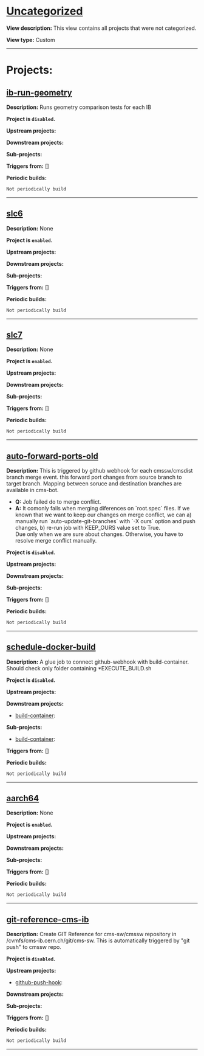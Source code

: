 # [Uncategorized](https://cmssdt.cern.ch/jenkins/view/Uncategorized)

**View description:** This view contains all projects that were not categorized.

**View type:** Custom

---

# Projects:

## [ib-run-geometry](https://cmssdt.cern.ch/jenkins/job/ib-run-geometry)

**Description:** Runs geometry comparison tests for each IB

**Project is `disabled`.**

**Upstream projects:**

**Downstream projects:**

**Sub-projects:**

**Triggers from:** []


**Periodic builds:**
```bash
Not periodically build
```

---

## [slc6](https://cmssdt.cern.ch/jenkins/job/slc6)

**Description:** None

**Project is `enabled`.**

**Upstream projects:**

**Downstream projects:**

**Sub-projects:**

**Triggers from:** []


**Periodic builds:**
```bash
Not periodically build
```

---

## [slc7](https://cmssdt.cern.ch/jenkins/job/slc7)

**Description:** None

**Project is `enabled`.**

**Upstream projects:**

**Downstream projects:**

**Sub-projects:**

**Triggers from:** []


**Periodic builds:**
```bash
Not periodically build
```

---

## [auto-forward-ports-old](https://cmssdt.cern.ch/jenkins/job/auto-forward-ports-old)

**Description:** This is triggered by github webhook for each cmssw/cmsdist branch merge event.
this forward port changes from source branch to target branch. Mapping between soruce and destination branches are available in cms-bot.

<ul>
  <li>
    <b>Q:</b> Job failed do to merge conflict.
  </li>
  <li>
    <b>A:</b> It comonly fails when merging diferences on `root.spec` files. 
    If we known that we want to keep our changes on merge conflict, we can a) manually run
    `auto-update-git-branches` with `-X ours` option and push changes, b) re-run job with 
    KEEP_OURS value set to True.<br>
    Due only when we are sure about changes. Otherwise, you have to resolve merge 
    conflict manually.
    
  </li>
</ul>

**Project is `disabled`.**

**Upstream projects:**

**Downstream projects:**

**Sub-projects:**

**Triggers from:** []


**Periodic builds:**
```bash
Not periodically build
```

---

## [schedule-docker-build](https://cmssdt.cern.ch/jenkins/job/schedule-docker-build)

**Description:** A glue job to connect github-webhook with build-container. 
Should check only folder containing *EXECUTE_BUILD.sh  

**Project is `disabled`.**

**Upstream projects:**

**Downstream projects:**
* [build-container](#build-container):

**Sub-projects:**
* [build-container](#build-container):

**Triggers from:** []


**Periodic builds:**
```bash
Not periodically build
```

---

## [aarch64](https://cmssdt.cern.ch/jenkins/job/aarch64)

**Description:** None

**Project is `enabled`.**

**Upstream projects:**

**Downstream projects:**

**Sub-projects:**

**Triggers from:** []


**Periodic builds:**
```bash
Not periodically build
```

---

## [git-reference-cms-ib](https://cmssdt.cern.ch/jenkins/job/git-reference-cms-ib)

**Description:** Create GIT Reference for cms-sw/cmssw repository in /cvmfs/cms-ib.cern.ch/git/cms-sw.
This is automatically triggered by "git push" to cmssw repo.

**Project is `disabled`.**

**Upstream projects:**
* [github-push-hook](#github-push-hook):

**Downstream projects:**

**Sub-projects:**

**Triggers from:** []


**Periodic builds:**
```bash
Not periodically build
```

---

